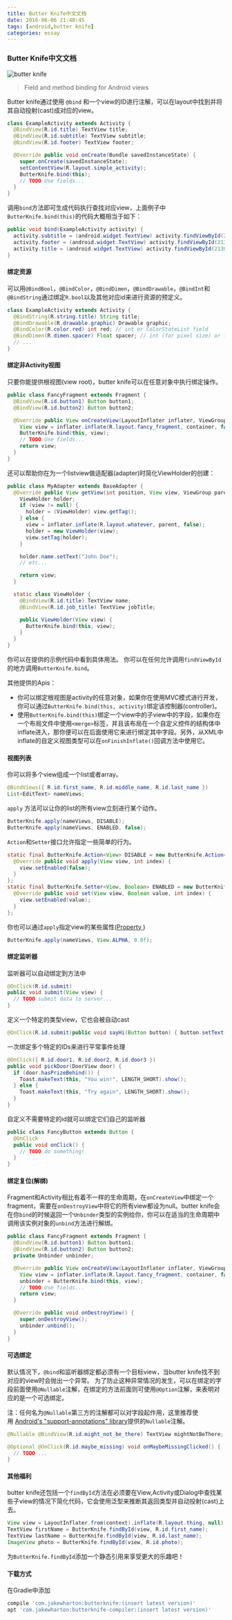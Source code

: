 ```yaml
---
title: Butter Knife中文文档
date: 2016-06-06 21:40:45
tags: [android,butter knife] 
categories: essay
---
```

### Butter Knife中文文档

![butter knife](http://lololiu-blog.qiniudn.com/butterknife.png)

> Field and method binding for Android views

Butter knife通过使用 `@bind` 和一个view的ID进行注解，可以在layout中找到并将其自动投射(cast)成对应的view。
```java
class ExampleActivity extends Activity {
  @BindView(R.id.title) TextView title;
  @BindView(R.id.subtitle) TextView subtitle;
  @BindView(R.id.footer) TextView footer;

  @Override public void onCreate(Bundle savedInstanceState) {
    super.onCreate(savedInstanceState);
    setContentView(R.layout.simple_activity);
    ButterKnife.bind(this);
    // TODO Use fields...
  }
}
```
<!-- more -->

调用`bind`方法即可生成代码执行查找对应view，上面例子中`ButterKnife.bind(this)`的代码大概相当于如下：
```java
public void bind(ExampleActivity activity) {
  activity.subtitle = (android.widget.TextView) activity.findViewById(2130968578);
  activity.footer = (android.widget.TextView) activity.findViewById(2130968579);
  activity.title = (android.widget.TextView) activity.findViewById(2130968577);
}
```

#### 绑定资源
可以用`@BindBool`，`@BindColor`，`@BindDimen`，`@BindDrawable`，`@BindInt`和`@BindString`通过绑定`R.bool`以及其他对应id来进行资源的预定义。
```java
class ExampleActivity extends Activity {
  @BindString(R.string.title) String title;
  @BindDrawable(R.drawable.graphic) Drawable graphic;
  @BindColor(R.color.red) int red; // int or ColorStateList field
  @BindDimen(R.dimen.spacer) Float spacer; // int (for pixel size) or float (for exact value) field
  // ...
}
```

#### 绑定非Activity视图
只要你能提供根视图(view root)，butter knife可以在任意对象中执行绑定操作。
```java
public class FancyFragment extends Fragment {
  @BindView(R.id.button1) Button button1;
  @BindView(R.id.button2) Button button2;

  @Override public View onCreateView(LayoutInflater inflater, ViewGroup container, Bundle savedInstanceState) {
    View view = inflater.inflate(R.layout.fancy_fragment, container, false);
    ButterKnife.bind(this, view);
    // TODO Use fields...
    return view;
  }
}
```
还可以帮助你在为一个listview做适配器(adapter)时简化ViewHolder的创建：
```java
public class MyAdapter extends BaseAdapter {
  @Override public View getView(int position, View view, ViewGroup parent) {
    ViewHolder holder;
    if (view != null) {
      holder = (ViewHolder) view.getTag();
    } else {
      view = inflater.inflate(R.layout.whatever, parent, false);
      holder = new ViewHolder(view);
      view.setTag(holder);
    }

    holder.name.setText("John Doe");
    // etc...

    return view;
  }

  static class ViewHolder {
    @BindView(R.id.title) TextView name;
    @BindView(R.id.job_title) TextView jobTitle;

    public ViewHolder(View view) {
      ButterKnife.bind(this, view);
    }
  }
}
```
你可以在提供的示例代码中看到具体用法。
你可以在任何允许调用`findViewById`的地方调用`ButterKnife.bind`。

其他提供的Apis：
- 你可以绑定根视图是activity的任意对象，如果你在使用MVC模式进行开发，你可以通过`ButterKnife.bind(this, activity)`绑定该控制器(controller)。
- 使用`ButterKnife.bind(this)`绑定一个view中的子view中的字段，如果你在一个布局文件中使用`<merge>`标签，并且该布局在一个自定义控件的结构体中inflate进入，那你便可以在后面使用它来进行绑定其中字段。另外，从XML中inflate的自定义视图类型可以在`onFinishInflate()`回调方法中使用它。

#### 视图列表
你可以将多个view组成一个list或者array。
```java
@BindViews({ R.id.first_name, R.id.middle_name, R.id.last_name })
List<EditText> nameViews;
```
`apply` 方法可以让你的list的所有view立刻进行某个动作。
```java
ButterKnife.apply(nameViews, DISABLE);
ButterKnife.apply(nameViews, ENABLED, false);
```
`Action`和`Setter`接口允许指定一些简单的行为。
```java
static final ButterKnife.Action<View> DISABLE = new ButterKnife.Action<View>() {
  @Override public void apply(View view, int index) {
    view.setEnabled(false);
  }
};
static final ButterKnife.Setter<View, Boolean> ENABLED = new ButterKnife.Setter<View, Boolean>() {
  @Override public void set(View view, Boolean value, int index) {
    view.setEnabled(value);
  }
};
```
你也可以通过`apply`指定view的某些属性([Property
](https://developer.android.com/reference/android/util/Property.html))
```java
ButterKnife.apply(nameViews, View.ALPHA, 0.0f);
```
#### 绑定监听器
监听器可以自动绑定到方法中
```java
@OnClick(R.id.submit)
public void submit(View view) {
  // TODO submit data to server...
}
```
定义一个特定的类型view，它也会被自动cast
```java
@OnClick(R.id.submit)public void sayHi(Button button) { button.setText("Hello!");}
```
一次绑定多个特定的IDs来进行平常事件处理
```java
@OnClick({ R.id.door1, R.id.door2, R.id.door3 })
public void pickDoor(DoorView door) {
  if (door.hasPrizeBehind()) {
    Toast.makeText(this, "You win!", LENGTH_SHORT).show();
  } else {
    Toast.makeText(this, "Try again", LENGTH_SHORT).show();
  }
}
```
自定义不需要特定的id就可以绑定它们自己的监听器
```java
public class FancyButton extends Button {
  @OnClick
  public void onClick() {
    // TODO do something!
  }
}
```

#### 绑定复位(解绑)
Fragment和Activity相比有着不一样的生命周期，在`onCreateView`中绑定一个fragment，需要在`onDestroyView`中将它的所有view都设为null。butter knife会在你`bind`的时候返回一个`Unbinder`类型的实例给你，你可以在适当的生命周期中调用该实例对象的`unbind`方法进行解绑。
```java
public class FancyFragment extends Fragment {
  @BindView(R.id.button1) Button button1;
  @BindView(R.id.button2) Button button2;
  private Unbinder unbinder;

  @Override public View onCreateView(LayoutInflater inflater, ViewGroup container, Bundle savedInstanceState) {
    View view = inflater.inflate(R.layout.fancy_fragment, container, false);
    unbinder = ButterKnife.bind(this, view);
    // TODO Use fields...
    return view;
  }

  @Override public void onDestroyView() {
    super.onDestroyView();
    unbinder.unbind();
  }
}
```

####  可选绑定
默认情况下，`@bind`和监听器绑定都必须有一个目标view，当butter knife找不到对应的view时会抛出一个异常。
为了防止这种异常情况的发生，可以在绑定的字段前面使用`@Nullable`注解，在绑定的方法前面则可使用`@Option`注解，来表明对应的是一个可选绑定。

注：任何名为`@Nullable`第三方的注解都可以对字段起作用，这里推荐使用 [Android's "support-annotations" library](http://tools.android.com/tech-docs/support-annotations)提供的`Nullable`注解。
```java
@Nullable @BindView(R.id.might_not_be_there) TextView mightNotBeThere;

@Optional @OnClick(R.id.maybe_missing) void onMaybeMissingClicked() {
  // TODO ...
}
```

#### 其他福利
butter knife还包括一个`findById`方法在必须要在View,Activity或Dialog中查找某些子view的情况下简化代码，它会使用泛型来推断其返回类型并自动投射(cast)上去。
```java
View view = LayoutInflater.from(context).inflate(R.layout.thing, null);
TextView firstName = ButterKnife.findById(view, R.id.first_name);
TextView lastName = ButterKnife.findById(view, R.id.last_name);
ImageView photo = ButterKnife.findById(view, R.id.photo);
```
为`ButterKnife.findById`添加一个静态引用来享受更大的乐趣吧！

#### 下载方式
在Gradle中添加
```gradle
compile 'com.jakewharton:butterknife:(insert latest version)'
apt 'com.jakewharton:butterknife-compiler:(insert latest version)'
```